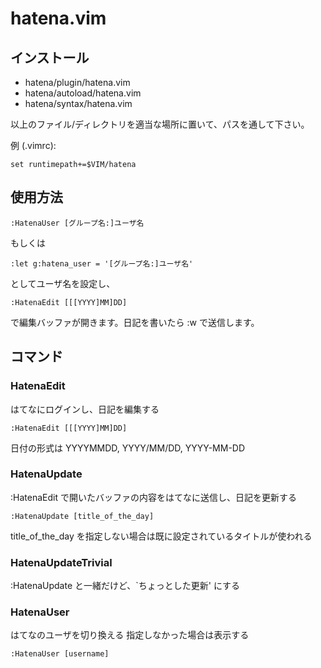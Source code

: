 # hatena.vim
## インストール
- hatena/plugin/hatena.vim
- hatena/autoload/hatena.vim
- hatena/syntax/hatena.vim

以上のファイル/ディレクトリを適当な場所に置いて、パスを通して下さい。

例 (.vimrc):
```vim
set runtimepath+=$VIM/hatena
```

## 使用方法
```vim
:HatenaUser [グループ名:]ユーザ名
```
もしくは
```vim
:let g:hatena_user = '[グループ名:]ユーザ名'
```
としてユーザ名を設定し、
```vim
:HatenaEdit [[[YYYY]MM]DD]
```
で編集バッファが開きます。日記を書いたら :w で送信します。

## コマンド
### HatenaEdit 
はてなにログインし、日記を編集する
```vim
:HatenaEdit [[[YYYY]MM]DD]
```
日付の形式は YYYYMMDD, YYYY/MM/DD, YYYY-MM-DD

### HatenaUpdate
:HatenaEdit で開いたバッファの内容をはてなに送信し、日記を更新する
```vim
:HatenaUpdate [title_of_the_day]
```
title_of_the_day を指定しない場合は既に設定されているタイトルが使われる

### HatenaUpdateTrivial
:HatenaUpdate と一緒だけど、`ちょっとした更新' にする

### HatenaUser
はてなのユーザを切り換える
指定しなかった場合は表示する
```vim
:HatenaUser [username]
```

